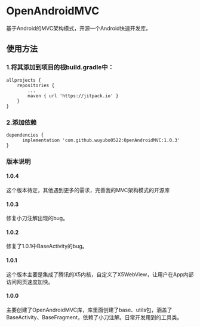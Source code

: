 # OpenAndroidMVC
基于Android的MVC架构模式，开源一个Android快速开发库。

## 使用方法
### 1.将其添加到项目的根build.gradle中：
```
allprojects {
	repositories {
		...
		maven { url 'https://jitpack.io' }
	}
}
```
### 2.添加依赖
```
dependencies {
	  implementation 'com.github.wuyubo0522:OpenAndroidMVC:1.0.3'
}
```

### 版本说明
#### 1.0.4
这个版本待定，其他遇到更多的需求，完善我的MVC架构模式的开源库
#### 1.0.3
修复小刀注解出现的bug。
#### 1.0.2
修复了1.0.1中BaseActivity的bug。
#### 1.0.1
这个版本主要是集成了腾讯的X5内核，自定义了X5WebView，让用户在App内部访问网页速度加快。
#### 1.0.0
主要创建了OpenAndroidMVC库，库里面创建了base、utils包，涵盖了BaseActivity、BaseFragment，依赖了小刀注解。日常开发用到的工具类。
